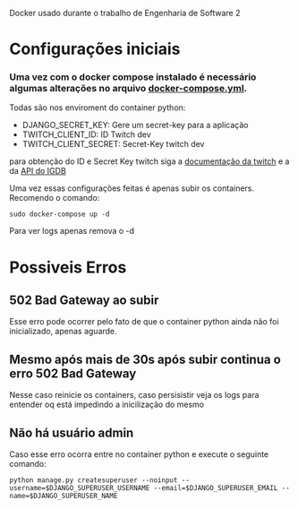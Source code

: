 Docker usado durante o trabalho de Engenharia de Software 2

# Configurações iniciais
### Uma vez com o docker compose instalado é necessário algumas alterações no arquivo [docker-compose.yml](https://github.com/Eduardo-V-Argenton/Docker_LPN/blob/main/docker-compose.yml).
Todas são nos enviroment do container python:
-  DJANGO_SECRET_KEY: Gere um secret-key para a aplicação
- TWITCH_CLIENT_ID: ID Twitch dev
- TWITCH_CLIENT_SECRET: Secret-Key twitch dev

para obtenção do ID e Secret Key twitch siga a [documentação da twitch](https://dev.twitch.tv/docs/authentication/) e a da [API do IGDB](https://api-docs.igdb.com/#account-creation)

Uma vez essas configurações feitas é apenas subir os containers.
Recomendo o comando:
```
sudo docker-compose up -d
```
Para ver logs apenas remova o -d

# Possiveis Erros
## 502 Bad Gateway ao subir
Esse erro pode ocorrer pelo fato de que o container python ainda não foi inicializado, apenas aguarde.

## Mesmo após mais de 30s após subir continua o erro 502 Bad Gateway
Nesse caso reinicie os containers, caso persisistir veja os logs para entender oq está impedindo a inicilização do mesmo

## Não há usuário admin
Caso esse erro ocorra entre no container python e execute o seguinte comando:
```
python manage.py createsuperuser --noinput --username=$DJANGO_SUPERUSER_USERNAME --email=$DJANGO_SUPERUSER_EMAIL --name=$DJANGO_SUPERUSER_NAME
```
